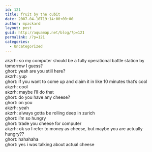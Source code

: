 ```yaml
---
id: 121
title: fruit by the cubit
date: 2007-04-10T19:14:00+00:00
author: mpackard
layout: post
guid: http://aquamap.net/blog/?p=121
permalink: /?p=121
categories:
  - Uncategorized
---
```

akzrh: so my computer should be a fully operational battle station by tomorrow I guess?  
ghort: yeah are you still here?  
akzrh: yup  
ghort: if you want to come up and claim it in like 10 minutes that&#8217;s cool  
akzrh: cool  
akzrh: maybe I&#8217;ll do that  
ghort: do you have any cheese?  
ghort: on you  
akzrh: yeah  
akzrh: always gotta be rolling deep in zurich  
ghort: i&#8217;m so hungry  
ghort: trade you cheese for computer  
akzrh: ok so I refer to money as cheese, but maybe you are actually hungry??  
ghort: hahahaha  
ghort: yes i was talking about actual cheese